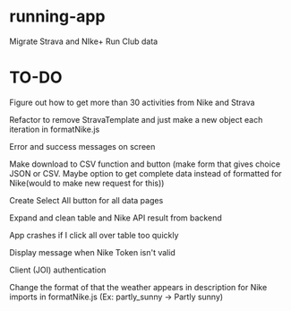 # running-app

Migrate Strava and NIke+ Run Club data

# TO-DO

Figure out how to get more than 30 activities from Nike and Strava

Refactor to remove StravaTemplate and just make a new object each iteration in formatNike.js

Error and success messages on screen

Make download to CSV function and button (make form that gives choice JSON or CSV. Maybe option to get complete data instead of formatted for Nike(would to make new request for this))

Create Select All button for all data pages

Expand and clean table and Nike API result from backend

App crashes if I click all over table too quickly

Display message when Nike Token isn't valid

Client (JOI) authentication

Change the format of that the weather appears in description for Nike imports in formatNike.js (Ex: partly_sunny -> Partly sunny)
